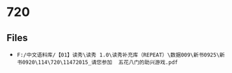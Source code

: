 # 720

## Files

- `F:/中文语料库/【01】读秀\读秀 1.0\读秀补充库（REPEAT）\数据009\新书0925\新书0920\114\720\11472015_请您参加  五花八门的助兴游戏.pdf`
